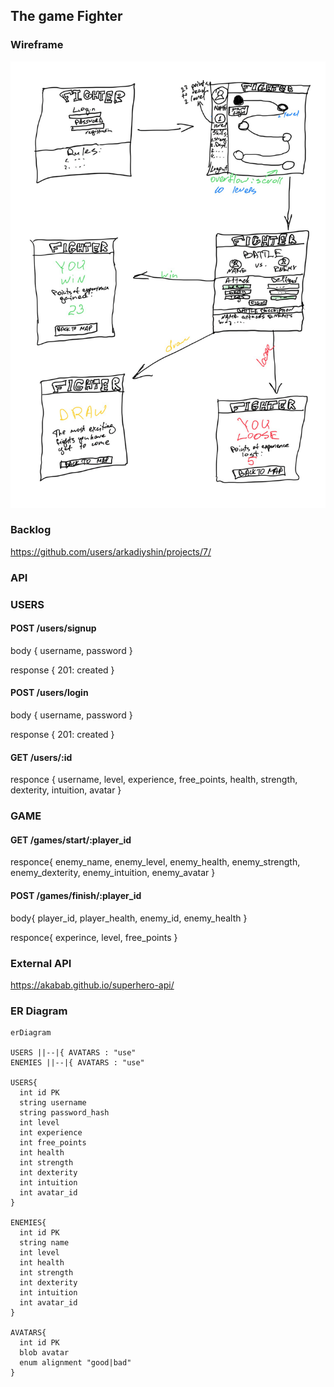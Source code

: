 ## The game Fighter 

### Wireframe

![wireframe](./planning/wireframe.png)

### Backlog
https://github.com/users/arkadiyshin/projects/7/

### API 

### USERS

#### POST /users/signup
body {
  username,
  password
}

response {
  201: created
}  
  
#### POST /users/login
body {
  username,
  password
}

response {
  201: created
}  

#### GET /users/:id

responce {
  username,
  level,
  experience,
  free_points,
  health,
  strength,
  dexterity,
  intuition,
  avatar
}


### GAME

#### GET /games/start/:player_id

responce{
  enemy_name,
  enemy_level,
  enemy_health,
  enemy_strength,
  enemy_dexterity,
  enemy_intuition,
  enemy_avatar
}

#### POST /games/finish/:player_id

body{
  player_id,
  player_health,
  enemy_id,
  enemy_health
}

responce{
  experince,
  level,
  free_points
}


### External API 

https://akabab.github.io/superhero-api/

### ER Diagram

```mermaid
erDiagram

USERS ||--|{ AVATARS : "use"
ENEMIES ||--|{ AVATARS : "use"

USERS{
  int id PK
  string username
  string password_hash
  int level
  int experience
  int free_points
  int health
  int strength
  int dexterity
  int intuition
  int avatar_id
}

ENEMIES{
  int id PK
  string name
  int level
  int health
  int strength
  int dexterity
  int intuition
  int avatar_id
}

AVATARS{
  int id PK
  blob avatar
  enum alignment "good|bad"
}

```
